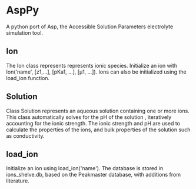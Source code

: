 AspPy
=====

A python port of Asp, the Accessible Solution Parameters electrolyte simulation tool.

Ion
----
The Ion class represents represents ionic species. Initialize an ion with
Ion('name', [z1,...], [pKa1, ...], [µ1, ...]). Ions can also be initialized
using the load_ion function.

Solution
--------
Class Solution represents an aqueous solution containing one or more ions. This
class automatically solves for the pH of the solution , iteratively accounting
for the ionic strength. The ionic strength and pH are used to calculate the
properties of the ions, and bulk properties of the solution such as
conductivity.

load_ion
--------
Initialize an ion using load_ion('name'). The database
is stored in ions_shelve.db, based on the Peakmaster database, with additions from literature.
